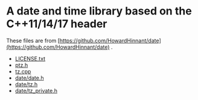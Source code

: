 # A date and time library based on the C++11/14/17 <chrono> header

These files are from
[https://github.com/HowardHinnant/date](https://github.com/HowardHinnant/date)
.

* [LICENSE.txt](LICENSE.txt)
* [ptz.h](ptz.h)
* [tz.cpp](tz.cpp)
* [date/date.h](date/date.h)
* [date/tz.h](date/tz.h)
* [date/tz_private.h](date/tz_private.h)
